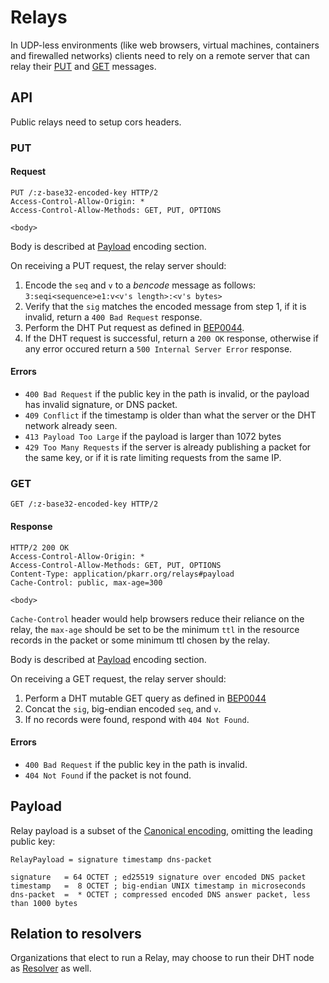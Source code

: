 # Relays

In UDP-less environments (like web browsers, virtual machines, containers and firewalled networks) clients need to rely on a remote server that can relay their [PUT](#PUT) and [GET](#GET) messages. 

## API

Public relays need to setup cors headers.

### PUT 

#### Request

```
PUT /:z-base32-encoded-key HTTP/2
Access-Control-Allow-Origin: *
Access-Control-Allow-Methods: GET, PUT, OPTIONS

<body>
```

Body is described at [Payload](#Payload) encoding section.

On receiving a PUT request, the relay server should:
1. Encode the `seq` and `v` to a *bencode* message as follows: `3:seqi<sequence>e1:v<v's length>:<v's bytes>`
2. Verify that the `sig` matches the encoded message from step 1, if it is invalid, return a `400 Bad Request` response.
3. Perform the DHT Put request as defined in [BEP0044](https://www.bittorrent.org/beps/bep_0044.html).
4. If the DHT request is successful, return a `200 OK` response, otherwise if any error occured return a `500 Internal Server Error` response.


#### Errors

- `400 Bad Request` if the public key in the path is invalid, or the payload has invalid signature, or DNS packet.
- `409 Conflict` if the timestamp is older than what the server or the DHT network already seen.
- `413 Payload Too Large` if the payload is larger than 1072 bytes
- `429 Too Many Requests` if the server is already publishing a packet for the same key, or if it is rate limiting requests from the same IP.

### GET

```
GET /:z-base32-encoded-key HTTP/2
```

#### Response

```
HTTP/2 200 OK
Access-Control-Allow-Origin: *
Access-Control-Allow-Methods: GET, PUT, OPTIONS
Content-Type: application/pkarr.org/relays#payload
Cache-Control: public, max-age=300

<body>
```

`Cache-Control` header would help browsers reduce their reliance on the relay, the `max-age` should be set to be the minimum `ttl` in the resource records in the packet or some minimum ttl chosen by the relay.

Body is described at [Payload](#Payload) encoding section.

On receiving a GET request, the relay server should:
1. Perform a DHT mutable GET query as defined in [BEP0044](https://www.bittorrent.org/beps/bep_0044.html)
2. Concat the `sig`, big-endian encoded `seq`, and `v`.
3. If no records were found, respond with `404 Not Found`. 

#### Errors

- `400 Bad Request` if the public key in the path is invalid.
- `404 Not Found` if the packet is not found.

## Payload

Relay payload is a subset of the [Canonical encoding](./base.md#Encoding), omitting the leading public key:

```abnf
RelayPayload = signature timestamp dns-packet

signature   = 64 OCTET ; ed25519 signature over encoded DNS packet
timestamp   =  8 OCTET ; big-endian UNIX timestamp in microseconds
dns-packet  =  * OCTET ; compressed encoded DNS answer packet, less than 1000 bytes
```

## Relation to resolvers

Organizations that elect to run a Relay, may choose to run their DHT node as [Resolver](./resolvers.md) as well.
